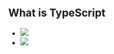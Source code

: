 ## What is TypeScript

- <img class="img-fluid" src="./assets/image/ts_and_js_1.jpg" />
- <img class="img-fluid" src="./assets/image/ts_and_js_2.jpg" />

